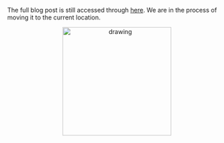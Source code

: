 The full blog post is still accessed through [here](https://www.1onepsilon.com/single-post/2017/07/07/All-None-and-Forever). We are in the process of moving it to the current location.


<center>
 <img class = "blog-inline-image" src="https://es-app.com/assets/HHHd23.jpg" alt="drawing" width="250px"/>
</center> 